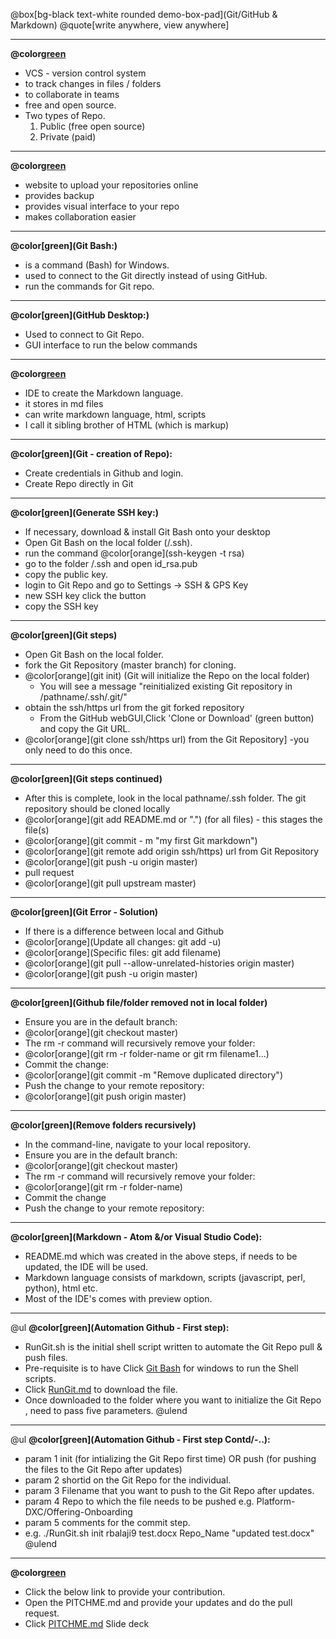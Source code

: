 @box[bg-black text-white rounded demo-box-pad](Git/GitHub & Markdown) 
@quote[write anywhere, view anywhere]

---
**@color[green](Git:)**
   - VCS - version control system
   - to track changes in files / folders
   - to collaborate in teams
   - free and open source.
   - Two types of Repo.<BR>
     1) Public (free open source)<BR>
     2) Private (paid)
---
**@color[green](GitHub:)**
  - website to upload your repositories online
  - provides backup
  - provides visual interface to your repo
  - makes collaboration easier
---
**@color[green](Git Bash:)**
  - is a command (Bash) for Windows.
  - used to connect to the Git directly instead of using GitHub.
  - run the commands for Git repo.
---
**@color[green](GitHub Desktop:)**
  - Used to connect to Git Repo.
  - GUI interface to run the below commands
---
**@color[green](Atom:)**
 - IDE to create the Markdown language.
 - it stores in md files
 - can write markdown language, html, scripts
 - I call it sibling brother of HTML (which is markup)
---
**@color[green](Git - creation of Repo):**
 - Create credentials in Github and login.
 - Create Repo directly in Git
---
**@color[green](Generate SSH key:)**
- If necessary, download & install Git Bash onto your desktop
- Open Git Bash on the local folder (/.ssh).
- run the command @color[orange](ssh-keygen -t rsa)
- go to the folder /.ssh and open id_rsa.pub
- copy the public key.
- login to Git Repo and go to Settings -> SSH & GPS Key
- new SSH key click the button
- copy the SSH key
---
**@color[green](Git steps)**
 - Open Git Bash on the local folder.
 - fork the Git Repository (master branch) for cloning.
 - @color[orange](git init) (Git will initialize the Repo on the local folder)
      - You will see a message "reinitialized existing Git repository in /pathname/.ssh/.git/"
 - obtain the ssh/https url from the git forked repository 
      - From the GitHub webGUI,Click 'Clone or Download' (green button) and copy the Git URL.
 - @color[orange](git clone ssh/https url) from the Git Repository] -you only need to do this once.
---
 **@color[green](Git steps continued)**
 - After this is complete, look in the local pathname/.ssh folder. The git repository should be cloned locally 
 - @color[orange](git add README.md or ".") (for all files) - this stages the file(s)
 - @color[orange](git commit - m "my first Git markdown")
 - @color[orange](git remote add origin ssh/https) url from Git Repository
 - @color[orange](git push -u origin master)
 -  pull request
 - @color[orange](git pull upstream master)
---
**@color[green](Git Error - Solution)**
- If there is a difference between local and Github
- @color[orange](Update all changes: git add -u)
- @color[orange](Specific files: git add filename)
- @color[orange](git pull --allow-unrelated-histories origin master)
- @color[orange](git push -u origin master)
---
**@color[green](Github file/folder removed not in local folder)**
- Ensure you are in the default branch:
- @color[orange](git checkout master)
- The rm -r command will recursively remove your folder:
- @color[orange](git rm -r folder-name or git rm filename1...)
- Commit the change:
- @color[orange](git commit -m "Remove duplicated directory")
- Push the change to your remote repository:
- @color[orange](git push origin master)
---
**@color[green](Remove folders recursively)**
- In the command-line, navigate to your local repository.
- Ensure you are in the default branch: 
- @color[orange](git checkout master)
- The rm -r command will recursively remove your folder: 
- @color[orange](git rm -r folder-name)
- Commit the change
- Push the change to your remote repository:
---
**@color[green](Markdown - Atom &/or Visual Studio Code):**
- README.md which was created in the above steps, if needs to be updated, the IDE will be used.
- Markdown language consists of markdown, scripts (javascript, perl, python), html etc.
- Most of the IDE's comes with preview option.
---
@ul
**@color[green](Automation Github - First step):**
- RunGit.sh is the initial shell script written to automate the Git Repo pull & push files.
- Pre-requisite is to have Click [Git Bash](https://git-scm.com/download/win) for windows to run the Shell scripts.
- Click [RunGit.md](https://github.com/rbalaji2/GitDemo) to download the file.
- Once downloaded to the folder where you want to initialize the Git Repo , need to pass five parameters.
@ulend
---
@ul
**@color[green](Automation Github - First step     Contd/-..):**
- param 1     init (for intializing the Git Repo first time) OR push (for pushing the files to the Git Repo after updates)
- param 2  shortid on the Git Repo for the individual.
- param 3  Filename that you want to push to the Git Repo after updates.
- param 4  Repo to which the file needs to be pushed e.g. Platform-DXC/Offering-Onboarding
- param 5  comments for the commit step.    
- e.g. ./RunGit.sh init rbalaji9 test.docx Repo_Name "updated test.docx" 
@ulend
---   
**@color[green](Contributions:)**


- Click the below link to provide your contribution.
- Open the PITCHME.md and provide your updates and do the pull request.
- Click [PITCHME.md](https://github.com/rbalaji2/GitDemo) Slide deck


